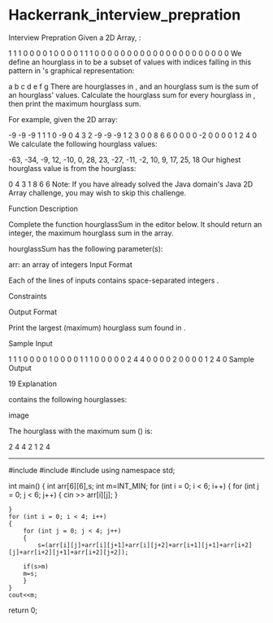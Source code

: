 # Hackerrank_interview_prepration
Interview Prepration
Given a  2D Array, :

1 1 1 0 0 0
0 1 0 0 0 0
1 1 1 0 0 0
0 0 0 0 0 0
0 0 0 0 0 0
0 0 0 0 0 0
We define an hourglass in  to be a subset of values with indices falling in this pattern in 's graphical representation:

a b c
  d
e f g
There are  hourglasses in , and an hourglass sum is the sum of an hourglass' values. Calculate the hourglass sum for every hourglass in , then print the maximum hourglass sum.

For example, given the 2D array:

-9 -9 -9  1 1 1 
 0 -9  0  4 3 2
-9 -9 -9  1 2 3
 0  0  8  6 6 0
 0  0  0 -2 0 0
 0  0  1  2 4 0
We calculate the following  hourglass values:

-63, -34, -9, 12, 
-10, 0, 28, 23, 
-27, -11, -2, 10, 
9, 17, 25, 18
Our highest hourglass value is  from the hourglass:

0 4 3
  1
8 6 6
Note: If you have already solved the Java domain's Java 2D Array challenge, you may wish to skip this challenge.

Function Description

Complete the function hourglassSum in the editor below. It should return an integer, the maximum hourglass sum in the array.

hourglassSum has the following parameter(s):

arr: an array of integers
Input Format

Each of the  lines of inputs  contains  space-separated integers .

Constraints

Output Format

Print the largest (maximum) hourglass sum found in .

Sample Input

1 1 1 0 0 0
0 1 0 0 0 0
1 1 1 0 0 0
0 0 2 4 4 0
0 0 0 2 0 0
0 0 1 2 4 0
Sample Output

19
Explanation

 contains the following hourglasses:

image

The hourglass with the maximum sum () is:

2 4 4
  2
1 2 4
________________________________________________________________________________________________________________________________________


#include<cstdio>
#include<iostream>
#include<climits>
using namespace std;


int main()
{
    int arr[6][6],s;
    int m=INT_MIN;
    for (int i = 0; i < 6; i++)
    {
        for (int j = 0; j < 6; j++) 
        {
            cin >> arr[i][j];
        }

    }
    for (int i = 0; i < 4; i++)
    {
        for (int j = 0; j < 4; j++) 
        {
            s=(arr[i][j]+arr[i][j+1]+arr[i][j+2]+arr[i+1][j+1]+arr[i+2][j]+arr[i+2][j+1]+arr[i+2][j+2]);

        if(s>m)
        m=s;
        }
    }        
    cout<<m; 
    
return 0;
